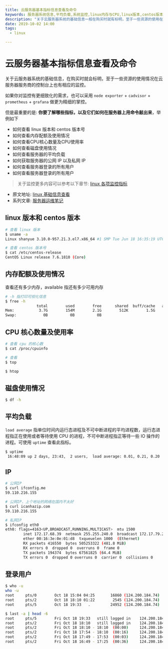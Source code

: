 ```yaml
---
title: 云服务器基本指标信息查看及命令
keywords: 服务器系统信息,平均负载,系统监控,linux内存与CPU,linux版本,centos版本
description: "关于云服务器系统的基础信息一般在购买时就有标明，至于一些资源的使用在云服务器服务商的控制台上也有相应的监控，如果你对监控有更细致化的需求，采用 node exporter + cadvisor + prometheus + grafana 也可以做地更为精细。但是最重要的是: 你要了解哪些指标，以及它们如何在服务器上用命令敲出来"
date: 2019-10-02 14:00
tags:
  - linux

---
```


# 云服务器基本指标信息查看及命令

关于云服务器系统的基础信息，在购买时就会标明，至于一些资源的使用情况在云服务器服务商的控制台上也有相应的监控。

如果你对监控有更细致化的需求，也可以采用 `node exporter` + `cadvisor` + `prometheus` + `grafana` 做更为精细的掌控。

但是最重要的是: **你要了解哪些指标，以及它们如何在服务器上用命令敲出来**，举例如下

+ 如何查看 linux 版本和 centos 版本号
+ 如何查看内存配额及使用情况
+ 如何查看CPU核心数量及CPU使用率
+ 如何查看磁盘使用情况
+ 如何查看服务器的平均负载
+ 如何获取服务器的公网 IP 以及私网 IP
+ 如何查看服务器登录的所有用户
+ 如何查看服务器登录的所有用户

> 关于监控更多内容可以参考以下章节: [linux 各项监控指标](https://shanyue.tech/op/linux-monitor.html)

<!--more-->

+ 原文地址: [linux 基础信息查看](https://shanyue.tech/op/system-info.html)
+ 系列文章: [服务器运维笔记](https://shanyue.tech/op/)

## linux 版本和 centos 版本

``` bash
# 查看 linux 版本
$ uname -a
Linux shanyue 3.10.0-957.21.3.el7.x86_64 #1 SMP Tue Jun 18 16:35:19 UTC 2019 x86_64 x86_64 x86_64 GNU/Linux

# 查看 centos 版本号
$ cat /etc/centos-release
CentOS Linux release 7.6.1810 (Core)
```

## 内存配额及使用情况

查看还有多少内存，available 指还有多少可用内存

```bash
# -h 指打印可视化信息
$ free -h
              total        used        free      shared  buff/cache   available
Mem:           3.7G        154M        2.1G        512K        1.5G        3.3G
Swap:            0B          0B          0B
```

## CPU 核心数量及使用率

``` bash
# 查看 cpu 的核心数
$ cat /proc/cpuinfo

# 查看
$ top

$ htop
```

## 磁盘使用情况

``` bash
$ df -h
```

## 平均负载

`load average` 指单位时间内运行态进程及不可中断进程的平均进程数，运行态进程指正在使用或者等待使用 CPU 的进程，不可中断进程指正等待一些 IO 操作的进程。可使用 `uptime` 查看此指标。

```bash
$ uptime
 16:48:09 up 2 days, 23:43,  2 users,  load average: 0.01, 0.21, 0.20
```

## IP

```bash
# 公网IP
$ curl ifconfig.me
59.110.216.155

# 公网IP，上个地址的网络在国内不太好
$ curl icanhazip.com
59.110.216.155

# 私网IP
$ ifconfig eth0
eth0: flags=4163<UP,BROADCAST,RUNNING,MULTICAST>  mtu 1500
        inet 172.17.68.39  netmask 255.255.240.0  broadcast 172.17.79.255
        ether 00:16:3e:0e:01:d8  txqueuelen 1000  (Ethernet)
        RX packets 416550  bytes 505253322 (481.8 MiB)
        RX errors 0  dropped 0  overruns 0  frame 0
        TX packets 194374  bytes 67561825 (64.4 MiB)
        TX errors 0  dropped 0 overruns 0  carrier 0  collisions 0
```

## 登录用户

```bash
$ who -u
who -u
root     pts/0        Oct 18 15:04 04:25       16860 (124.200.184.74)
root     pts/2        Oct 18 18:10 01:22        2545 (124.200.184.74)
root     pts/5        Oct 18 19:33   .         24952 (124.200.184.74)

$ last -a | head -6
root     pts/5        Fri Oct 18 19:33   still logged in    124.200.184.74
root     pts/2        Fri Oct 18 18:10   still logged in    124.200.184.74
root     pts/2        Fri Oct 18 18:10 - 18:10  (00:00)     124.200.184.74
root     pts/2        Fri Oct 18 17:54 - 18:10  (00:16)     124.200.184.74
root     pts/2        Fri Oct 18 17:49 - 17:53  (00:03)     124.200.184.74
root     pts/2        Fri Oct 18 16:49 - 17:25  (00:36)     124.200.184.74
```

